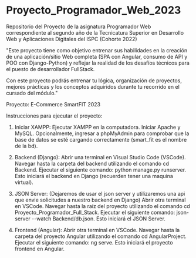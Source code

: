 # Proyecto_Programador_Web_2023
Repositorio del Proyecto de la asignatura Programador Web correspondiente al segundo año de la Tecnicatura Superior en
Desarrollo Web y Aplicaciones Digitales del ISPC (Cohorte 2022)

"Este proyecto tiene como objetivo entrenar sus habilidades en la creación de una aplicación/sitio Web completa (SPA con Angular, consumo de API y POO con Django-Python) y reflejar la realidad de los desafíos técnicos para el puesto de desarrollador FullStack. 

Con este proyecto podrás entrenar tu lógica, organización de proyectos, mejores prácticas y los conceptos adquiridos durante tu recorrido en el cursado del módulo."

Proyecto: E-Commerce SmartFIT 2023

Instrucciones para ejecutar el proyecto:

1. Iniciar XAMPP:
Ejecutar XAMPP en la computadora.
Iniciar Apache y MySQL.
Opcionalmente, ingresar a phpMyAdmin para comprobar que la base de datos se esté cargando correctamente (smart_fit es el nombre de la bd).

2. Backend (Django):
Abrir una terminal en Visual Studio Code (VSCode).
Navegar hasta la carpeta del backend utilizando el comando cd Backend.
Ejecutar el siguiente comando: python manage.py runserver.
Esto iniciará el backend en Django (recuerden tener una maquina virtual).

3. JSON Server: (Dejaremos de usar el json server y utilizaremos una api que envie solicitudes a nuestro backend en Django)
Abrir otra terminal en VSCode.
Navegar hasta la raíz del proyecto utilizando el comando cd Proyecto_Programador_Full_Stack.
Ejecutar el siguiente comando: json-server --watch Backend/db.json.
Esto iniciará el JSON Server.

4. Frontend (Angular):
Abrir otra terminal en VSCode.
Navegar hasta la carpeta del proyecto Angular utilizando el comando cd AngularProject.
Ejecutar el siguiente comando: ng serve.
Esto iniciará el proyecto frontend en Angular.



